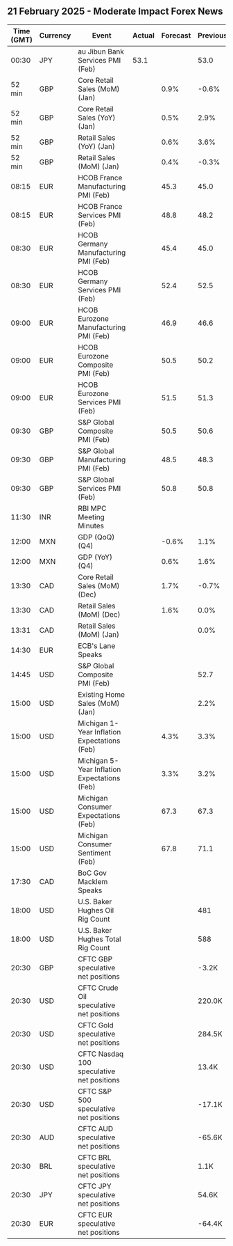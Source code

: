 ## 21 February 2025 - Moderate Impact Forex News

| Time (GMT) | Currency | Event | Actual | Forecast | Previous |
|------|----------|-------|--------|----------|----------|
| 00:30 | JPY | au Jibun Bank Services PMI (Feb) | 53.1 |  | 53.0 |
| 52 min | GBP | Core Retail Sales (MoM) (Jan) |  | 0.9% | -0.6% |
| 52 min | GBP | Core Retail Sales (YoY) (Jan) |  | 0.5% | 2.9% |
| 52 min | GBP | Retail Sales (YoY) (Jan) |  | 0.6% | 3.6% |
| 52 min | GBP | Retail Sales (MoM) (Jan) |  | 0.4% | -0.3% |
| 08:15 | EUR | HCOB France Manufacturing PMI (Feb) |  | 45.3 | 45.0 |
| 08:15 | EUR | HCOB France Services PMI (Feb) |  | 48.8 | 48.2 |
| 08:30 | EUR | HCOB Germany Manufacturing PMI (Feb) |  | 45.4 | 45.0 |
| 08:30 | EUR | HCOB Germany Services PMI (Feb) |  | 52.4 | 52.5 |
| 09:00 | EUR | HCOB Eurozone Manufacturing PMI (Feb) |  | 46.9 | 46.6 |
| 09:00 | EUR | HCOB Eurozone Composite PMI (Feb) |  | 50.5 | 50.2 |
| 09:00 | EUR | HCOB Eurozone Services PMI (Feb) |  | 51.5 | 51.3 |
| 09:30 | GBP | S&P Global Composite PMI (Feb) |  | 50.5 | 50.6 |
| 09:30 | GBP | S&P Global Manufacturing PMI (Feb) |  | 48.5 | 48.3 |
| 09:30 | GBP | S&P Global Services PMI (Feb) |  | 50.8 | 50.8 |
| 11:30 | INR | RBI MPC Meeting Minutes |  |  |  |
| 12:00 | MXN | GDP (QoQ) (Q4) |  | -0.6% | 1.1% |
| 12:00 | MXN | GDP (YoY) (Q4) |  | 0.6% | 1.6% |
| 13:30 | CAD | Core Retail Sales (MoM) (Dec) |  | 1.7% | -0.7% |
| 13:30 | CAD | Retail Sales (MoM) (Dec) |  | 1.6% | 0.0% |
| 13:31 | CAD | Retail Sales (MoM) (Jan) |  |  | 0.0% |
| 14:30 | EUR | ECB's Lane Speaks |  |  |  |
| 14:45 | USD | S&P Global Composite PMI (Feb) |  |  | 52.7 |
| 15:00 | USD | Existing Home Sales (MoM) (Jan) |  |  | 2.2% |
| 15:00 | USD | Michigan 1-Year Inflation Expectations (Feb) |  | 4.3% | 3.3% |
| 15:00 | USD | Michigan 5-Year Inflation Expectations (Feb) |  | 3.3% | 3.2% |
| 15:00 | USD | Michigan Consumer Expectations (Feb) |  | 67.3 | 67.3 |
| 15:00 | USD | Michigan Consumer Sentiment (Feb) |  | 67.8 | 71.1 |
| 17:30 | CAD | BoC Gov Macklem Speaks |  |  |  |
| 18:00 | USD | U.S. Baker Hughes Oil Rig Count |  |  | 481 |
| 18:00 | USD | U.S. Baker Hughes Total Rig Count |  |  | 588 |
| 20:30 | GBP | CFTC GBP speculative net positions |  |  | -3.2K |
| 20:30 | USD | CFTC Crude Oil speculative net positions |  |  | 220.0K |
| 20:30 | USD | CFTC Gold speculative net positions |  |  | 284.5K |
| 20:30 | USD | CFTC Nasdaq 100 speculative net positions |  |  | 13.4K |
| 20:30 | USD | CFTC S&P 500 speculative net positions |  |  | -17.1K |
| 20:30 | AUD | CFTC AUD speculative net positions |  |  | -65.6K |
| 20:30 | BRL | CFTC BRL speculative net positions |  |  | 1.1K |
| 20:30 | JPY | CFTC JPY speculative net positions |  |  | 54.6K |
| 20:30 | EUR | CFTC EUR speculative net positions |  |  | -64.4K |
